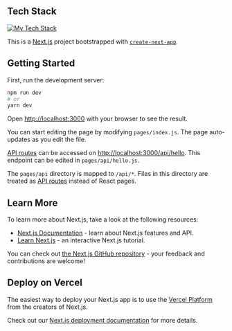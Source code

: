 ## Tech Stack

[![My Tech Stack](https://github-readme-tech-stack.vercel.app/api/cards?title=Tech%20Stack&fontSize=15&showBorder=false&lineCount=2&theme=one_dark&hideBg=true&hideTitle=true&line1=Javascript,Javascript,F7DF1E;Typescript,TypeScript,3178C6;Next.js,Next.js,FFFFFF;;Node.js,Node.js,339933;react,react,61DAFB)](https://github-readme-tech-stack.vercel.app/api/cards?title=Tech%20Stack&fontSize=15&showBorder=false&lineCount=2&theme=one_dark&hideBg=true&hideTitle=true&line1=Javascript,Javascript,F7DF1E;Typescript,TypeScript,3178C6;Next.js,Next.js,FFFFFF;;Node.js,Node.js,339933;react,react,61DAFB)

This is a [Next.js](https://nextjs.org/) project bootstrapped with [`create-next-app`](https://github.com/vercel/next.js/tree/canary/packages/create-next-app).

## Getting Started

First, run the development server:

```bash
npm run dev
# or
yarn dev
```

Open [http://localhost:3000](http://localhost:3000) with your browser to see the result.

You can start editing the page by modifying `pages/index.js`. The page auto-updates as you edit the file.

[API routes](https://nextjs.org/docs/api-routes/introduction) can be accessed on [http://localhost:3000/api/hello](http://localhost:3000/api/hello). This endpoint can be edited in `pages/api/hello.js`.

The `pages/api` directory is mapped to `/api/*`. Files in this directory are treated as [API routes](https://nextjs.org/docs/api-routes/introduction) instead of React pages.

## Learn More

To learn more about Next.js, take a look at the following resources:

- [Next.js Documentation](https://nextjs.org/docs) - learn about Next.js features and API.
- [Learn Next.js](https://nextjs.org/learn) - an interactive Next.js tutorial.

You can check out [the Next.js GitHub repository](https://github.com/vercel/next.js/) - your feedback and contributions are welcome!

## Deploy on Vercel

The easiest way to deploy your Next.js app is to use the [Vercel Platform](https://vercel.com/new?utm_medium=default-template&filter=next.js&utm_source=create-next-app&utm_campaign=create-next-app-readme) from the creators of Next.js.

Check out our [Next.js deployment documentation](https://nextjs.org/docs/deployment) for more details.
